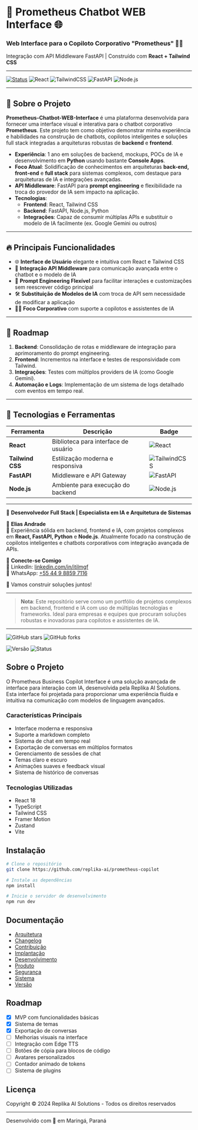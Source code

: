 # 🚀 Prometheus Chatbot WEB Interface 🌐

### Web Interface para o Copiloto Corporativo "Prometheus" 🤖💼  
Integração com API Middleware FastAPI | Construído com **React + Tailwind CSS**

---

[![Status](https://img.shields.io/badge/status-Em%20Desenvolvimento-blue?style=for-the-badge)](https://github.com/chaos4455/Prometheus-Chatbot-WEB-Interface) ![React](https://img.shields.io/badge/react-18.2.0-61DAFB?style=for-the-badge&logo=react) ![TailwindCSS](https://img.shields.io/badge/tailwindcss-v3.2.4-38B2AC?style=for-the-badge&logo=tailwindcss) ![FastAPI](https://img.shields.io/badge/fastapi-v0.78-009688?style=for-the-badge&logo=fastapi) ![Node.js](https://img.shields.io/badge/node.js-v18.0-green?style=for-the-badge&logo=node.js)

---

## 📝 Sobre o Projeto

**Prometheus-Chatbot-WEB-Interface** é uma plataforma desenvolvida para fornecer uma interface visual e interativa para o chatbot corporativo **Prometheus**. Este projeto tem como objetivo demonstrar minha experiência e habilidades na construção de chatbots, copilotos inteligentes e soluções full stack integradas a arquiteturas robustas de **backend** e **frontend**.

- **Experiência**: 1 ano em soluções de backend, mockups, POCs de IA e desenvolvimento em **Python** usando bastante **Console Apps**.
- **Foco Atual**: Solidificação de conhecimentos em arquiteturas **back-end, front-end** e **full stack** para sistemas complexos, com destaque para arquiteturas de IA e integrações avançadas.
- **API Middleware**: FastAPI para **prompt engineering** e flexibilidade na troca do provedor de IA sem impacto na aplicação.  
- **Tecnologias**:  
  - **Frontend**: React, Tailwind CSS
  - **Backend**: FastAPI, Node.js, Python  
  - **Integrações**: Capaz de consumir múltiplas APIs e substituir o modelo de IA facilmente (ex. Google Gemini ou outros)

---

## 🔥 Principais Funcionalidades

- 🌐 **Interface de Usuário** elegante e intuitiva com React e Tailwind CSS
- 🔄 **Integração API Middleware** para comunicação avançada entre o chatbot e o modelo de IA
- 📜 **Prompt Engineering Flexível** para facilitar interações e customizações sem reescrever código principal
- 🛠️ **Substituição de Modelos de IA** com troca de API sem necessidade de modificar a aplicação  
- 🧑‍💼 **Foco Corporativo** com suporte a copilotos e assistentes de IA

---

## 🚧 Roadmap

1. **Backend**: Consolidação de rotas e middleware de integração para aprimoramento do prompt engineering.
2. **Frontend**: Incrementos na interface e testes de responsividade com Tailwind.
3. **Integrações**: Testes com múltiplos providers de IA (como Google Gemini).
4. **Automação e Logs**: Implementação de um sistema de logs detalhado com eventos em tempo real.

---

## 🎨 Tecnologias e Ferramentas

| Ferramenta        | Descrição                                    | Badge                                                                 |
|-------------------|----------------------------------------------|-----------------------------------------------------------------------|
| **React**         | Biblioteca para interface de usuário         | ![React](https://img.shields.io/badge/react-18.2.0-61DAFB?logo=react) |
| **Tailwind CSS**  | Estilização moderna e responsiva             | ![TailwindCSS](https://img.shields.io/badge/tailwindcss-38B2AC?logo=tailwindcss) |
| **FastAPI**       | Middleware e API Gateway                     | ![FastAPI](https://img.shields.io/badge/fastapi-009688?logo=fastapi) |
| **Node.js**       | Ambiente para execução do backend            | ![Node.js](https://img.shields.io/badge/node.js-339933?logo=node.js) |

---

🌟 **Desenvolvedor Full Stack | Especialista em IA e Arquitetura de Sistemas**

🔹 **Elias Andrade**  
🔹 Experiência sólida em backend, frontend e IA, com projetos complexos em **React, FastAPI, Python** e **Node.js**. Atualmente focado na construção de copilotos inteligentes e chatbots corporativos com integração avançada de APIs.

📌 **Conecte-se Comigo**  
🔗 LinkedIn: [linkedin.com/in/itilmgf](https://www.linkedin.com/in/itilmgf/)  
📱 WhatsApp: [+55 44 9 8859 7116](https://wa.me/5544988597116)

💼 Vamos construir soluções juntos!

---

> **Nota**: Este repositório serve como um portfólio de projetos complexos em backend, frontend e IA com uso de múltiplas tecnologias e frameworks. Ideal para empresas e equipes que procuram soluções robustas e inovadoras para copilotos e assistentes de IA.

---

![GitHub stars](https://img.shields.io/github/stars/chaos4455/Prometheus-Chatbot-WEB-Interface?style=social)
![GitHub forks](https://img.shields.io/github/forks/chaos4455/Prometheus-Chatbot-WEB-Interface?style=social)


![Versão](https://img.shields.io/badge/versão-0.0.2--beta-blue)
![Status](https://img.shields.io/badge/status-MVP-green)

## Sobre o Projeto

O Prometheus Business Copilot Interface é uma solução avançada de interface para interação com IA, desenvolvida pela Replika AI Solutions. Esta interface foi projetada para proporcionar uma experiência fluida e intuitiva na comunicação com modelos de linguagem avançados.

### Características Principais

- Interface moderna e responsiva
- Suporte a markdown completo
- Sistema de chat em tempo real
- Exportação de conversas em múltiplos formatos
- Gerenciamento de sessões de chat
- Temas claro e escuro
- Animações suaves e feedback visual
- Sistema de histórico de conversas

### Tecnologias Utilizadas

- React 18
- TypeScript
- Tailwind CSS
- Framer Motion
- Zustand
- Vite

## Instalação

```bash
# Clone o repositório
git clone https://github.com/replika-ai/prometheus-copilot

# Instale as dependências
npm install

# Inicie o servidor de desenvolvimento
npm run dev
```

## Documentação

- [Arquitetura](./ARCHITECTURE.md)
- [Changelog](./CHANGELOG.md)
- [Contribuição](./CONTRIBUTING.md)
- [Implantação](./DEPLOYMENT.md)
- [Desenvolvimento](./DEVELOPMENT.md)
- [Produto](./PRODUCT.md)
- [Segurança](./SECURITY.md)
- [Sistema](./SYSTEM.md)
- [Versão](./VERSION.md)

## Roadmap

- [x] MVP com funcionalidades básicas
- [x] Sistema de temas
- [x] Exportação de conversas
- [ ] Melhorias visuais na interface
- [ ] Integração com Edge TTS
- [ ] Botões de cópia para blocos de código
- [ ] Avatares personalizados
- [ ] Contador animado de tokens
- [ ] Sistema de plugins

## Licença

Copyright © 2024 Replika AI Solutions - Todos os direitos reservados

---
Desenvolvido com 💚 em Maringá, Paraná

